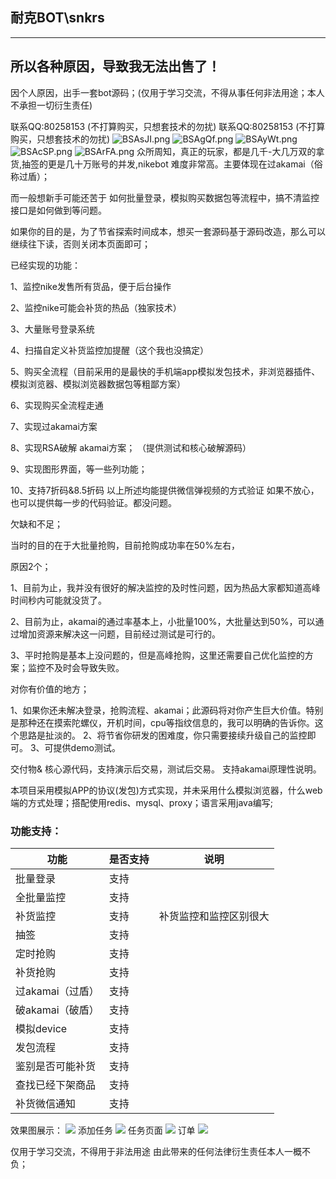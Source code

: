 耐克BOT\snkrs
----------------------------------------------------


-----------------
所以各种原因，导致我无法出售了！
-----------------
因个人原因，出手一套bot源码；(仅用于学习交流，不得从事任何非法用途；本人不承担一切衍生责任)

联系QQ:80258153  (不打算购买，只想套技术的勿扰)
联系QQ:80258153 (不打算购买，只想套技术的勿扰)
![BSAsJI.png](https://s1.ax1x.com/2020/10/20/BSAsJI.png)
![BSAgQf.png](https://s1.ax1x.com/2020/10/20/BSAgQf.png)
![BSAyWt.png](https://s1.ax1x.com/2020/10/20/BSAyWt.png)
![BSAcSP.png](https://s1.ax1x.com/2020/10/20/BSAcSP.png)
![BSArFA.png](https://s1.ax1x.com/2020/10/20/BSArFA.png)
众所周知，真正的玩家，都是几千-大几万双的拿货,抽签的更是几十万账号的并发,nikebot 难度非常高。主要体现在过akamai（俗称过盾）；

而一般想新手可能还苦于 如何批量登录，模拟购买数据包等流程中，搞不清监控接口是如何做到等问题。

如果你的目的是，为了节省探索时间成本，想买一套源码基于源码改造，那么可以继续往下读，否则关闭本页面即可；
 

已经实现的功能：

1、监控nike发售所有货品，便于后台操作 

2、监控nike可能会补货的热品（独家技术） 

3、大量账号登录系统 

4、扫描自定义补货监控加提醒（这个我也没搞定）

5、购买全流程（目前采用的是最快的手机端app模拟发包技术，非浏览器插件、模拟浏览器、模拟浏览器数据包等粗鄙方案） 

6、实现购买全流程走通

7、实现过akamai方案

8、实现RSA破解 akamai方案； （提供测试和核心破解源码）

9、实现图形界面，等一些列功能；

10、支持7折码&8.5折码
以上所述均能提供微信弹视频的方式验证
如果不放心，也可以提供每一步的代码验证。都没问题。

欠缺和不足；

当时的目的在于大批量抢购，目前抢购成功率在50%左右，

原因2个；

1、目前为止，我并没有很好的解决监控的及时性问题，因为热品大家都知道高峰时间秒内可能就没货了。

2、目前为止，akamai的通过率基本上，小批量100%，大批量达到50%，可以通过增加资源来解决这一问题，目前经过测试是可行的。

3、平时抢购是基本上没问题的，但是高峰抢购，这里还需要自己优化监控的方案；监控不及时会导致失败。

对你有价值的地方；

1、如果你还未解决登录，抢购流程、akamai；此源码将对你产生巨大价值。特别是那种还在摸索陀螺仪，开机时间，cpu等指纹信息的，我可以明确的告诉你。这个思路是扯淡的。 
2、将节省你研发的困难度，你只需要接续升级自己的监控即可。
3、可提供demo测试。

交付物& 核心源代码，支持演示后交易，测试后交易。 支持akamai原理性说明。

​	本项目采用模拟APP的协议(发包)方式实现，并未采用什么模拟浏览器，什么web端的方式处理；搭配使用redis、mysql、proxy；语言采用java编写;

### 功能支持：

| 功能             | 是否支持 | 说明                   |
| ---------------- | -------- | ---------------------- |
| 批量登录         | 支持     |                        |
| 全批量监控       | 支持     |                        |
| 补货监控         | 支持     | 补货监控和监控区别很大 |
| 抽签             | 支持     |                        |
| 定时抢购         | 支持     |                        |
| 补货抢购         | 支持     |                        |
| 过akamai（过盾） | 支持     |                        |
| 破akamai（破盾） | 支持     |                        |
| 模拟device       | 支持     |                        |
| 发包流程         | 支持     |                        |
| 鉴别是否可能补货 | 支持     |                        |
| 查找已经下架商品 | 支持     |                        |
| 补货微信通知     | 支持     |                        |


效果图展示：
![](https://s1.ax1x.com/2020/10/08/00iyfU.png)
添加任务
![](https://s1.ax1x.com/2020/10/08/00irkV.png)
任务页面
![](https://s1.ax1x.com/2020/10/08/00igl4.png)
订单
![](https://s1.ax1x.com/2020/10/08/00isYT.png)

仅用于学习交流，不得用于非法用途
由此带来的任何法律衍生责任本人一概不负；
